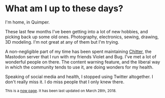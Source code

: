 # What am I up to these days?

I'm home, in Quimper.

These last few months I've been getting into a lot of new hobbies, and picking
back up some old ones.
Photography, electronics, sewing, drawing, 3D modeling.
I'm not great at any of them but I'm trying.

A non-negligible part of my time has been spent maintaining
[Chitter](https://chitter.xyz/), the Mastodon server that I run with my friends
Violet and Bug.
I've met a lot of wonderful people on there.
The content warning feature, and the liberal way in which the community tends
to use it, are doing wonders for my health.

Speaking of social media and health, I stopped using Twitter altogether.
I don't really miss it.
I do miss people that I only knew there.

<small>This is a [now page](https://nownownow.com/about). It has been last updated on March 28th, 2018.</small>

